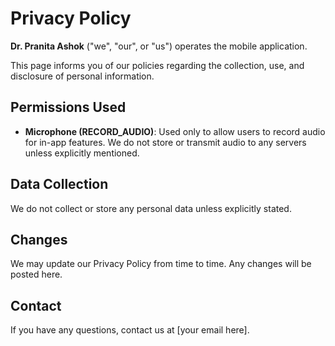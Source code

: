 # Privacy Policy

**Dr. Pranita Ashok** ("we", "our", or "us") operates the mobile application.

This page informs you of our policies regarding the collection, use, and disclosure of personal information.

## Permissions Used

- **Microphone (RECORD_AUDIO)**: Used only to allow users to record audio for in-app features. We do not store or transmit audio to any servers unless explicitly mentioned.

## Data Collection

We do not collect or store any personal data unless explicitly stated.

## Changes

We may update our Privacy Policy from time to time. Any changes will be posted here.

## Contact

If you have any questions, contact us at [your email here].
